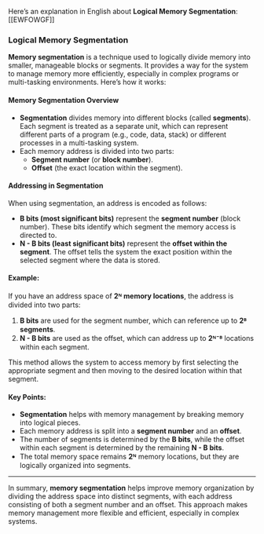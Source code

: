 Here’s an explanation in English about **Logical Memory Segmentation**:
[[EWFOWGF]] 
### Logical Memory Segmentation

**Memory segmentation** is a technique used to logically divide memory into smaller, manageable blocks or segments. It provides a way for the system to manage memory more efficiently, especially in complex programs or multi-tasking environments. Here’s how it works:

#### Memory Segmentation Overview
- **Segmentation** divides memory into different blocks (called **segments**). Each segment is treated as a separate unit, which can represent different parts of a program (e.g., code, data, stack) or different processes in a multi-tasking system.
- Each memory address is divided into two parts:
  - **Segment number** (or **block number**).
  - **Offset** (the exact location within the segment).

#### Addressing in Segmentation
When using segmentation, an address is encoded as follows:
- **B bits (most significant bits)** represent the **segment number** (block number). These bits identify which segment the memory access is directed to.
- **N - B bits (least significant bits)** represent the **offset within the segment**. The offset tells the system the exact position within the selected segment where the data is stored.

#### Example:
If you have an address space of **2ᴺ memory locations**, the address is divided into two parts:
1. **B bits** are used for the segment number, which can reference up to **2ᴮ segments**.
2. **N - B bits** are used as the offset, which can address up to **2ᴺ⁻ᴮ** locations within each segment.

This method allows the system to access memory by first selecting the appropriate segment and then moving to the desired location within that segment.

#### Key Points:
- **Segmentation** helps with memory management by breaking memory into logical pieces.
- Each memory address is split into a **segment number** and an **offset**.
- The number of segments is determined by the **B bits**, while the offset within each segment is determined by the remaining **N - B bits**.
- The total memory space remains **2ᴺ** memory locations, but they are logically organized into segments.

---

In summary, **memory segmentation** helps improve memory organization by dividing the address space into distinct segments, with each address consisting of both a segment number and an offset. This approach makes memory management more flexible and efficient, especially in complex systems.